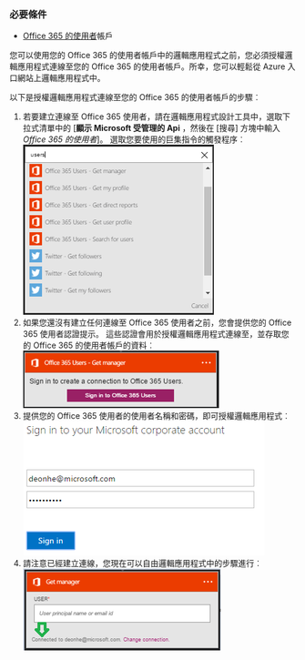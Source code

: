 ### <a name="prerequisites"></a>必要條件

- [Office 365 的使用者](https://office365.com)帳戶  


您可以使用您的 Office 365 的使用者帳戶中的邏輯應用程式之前，您必須授權邏輯應用程式連線至您的 Office 365 的使用者帳戶。所幸，您可以輕鬆從 Azure 入口網站上邏輯應用程式中。  

以下是授權邏輯應用程式連線至您的 Office 365 的使用者帳戶的步驟︰  
1. 若要建立連線至 Office 365 使用者，請在邏輯應用程式設計工具中，選取下拉式清單中的 [**顯示 Microsoft 受管理的 Api** ，然後在 [搜尋] 方塊中輸入*Office 365 的使用者*]。 選取您要使用的巨集指令的觸發程序︰  
![Office 365 使用者連線建立步驟](./media/connectors-create-api-office365users/office365users-1.png)  
2. 如果您還沒有建立任何連線至 Office 365 使用者之前，您會提供您的 Office 365 使用者認證提示。 這些認證會用於授權邏輯應用程式連線至，並存取您的 Office 365 的使用者帳戶的資料︰  
![Office 365 使用者連線建立步驟](./media/connectors-create-api-office365users/office365users-2.png)  
3. 提供您的 Office 365 使用者的使用者名稱和密碼，即可授權邏輯應用程式︰  
 ![Office 365 使用者連線建立步驟](./media/connectors-create-api-office365users/office365users-3.png)  
4. 請注意已經建立連線，您現在可以自由邏輯應用程式中的步驟進行︰  
![Office 365 使用者連線建立步驟](./media/connectors-create-api-office365users/office365users-4.png)  
  